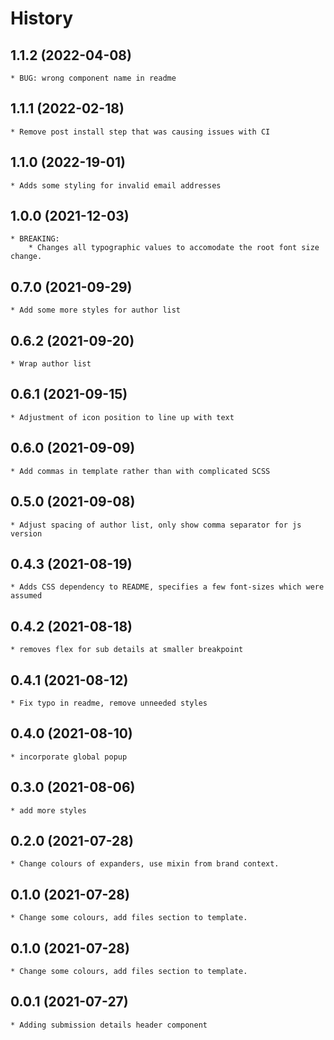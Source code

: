 # History

## 1.1.2 (2022-04-08)
    * BUG: wrong component name in readme

## 1.1.1 (2022-02-18)
    * Remove post install step that was causing issues with CI

## 1.1.0 (2022-19-01)
	* Adds some styling for invalid email addresses

## 1.0.0 (2021-12-03)
    * BREAKING:
        * Changes all typographic values to accomodate the root font size change.

## 0.7.0 (2021-09-29)
	* Add some more styles for author list
## 0.6.2 (2021-09-20)
	* Wrap author list

## 0.6.1 (2021-09-15)
	* Adjustment of icon position to line up with text

## 0.6.0 (2021-09-09)
	* Add commas in template rather than with complicated SCSS

## 0.5.0 (2021-09-08)
	* Adjust spacing of author list, only show comma separator for js version

## 0.4.3 (2021-08-19)
	* Adds CSS dependency to README, specifies a few font-sizes which were assumed

## 0.4.2 (2021-08-18)
	* removes flex for sub details at smaller breakpoint

## 0.4.1 (2021-08-12)
	* Fix typo in readme, remove unneeded styles

## 0.4.0 (2021-08-10)
	* incorporate global popup

## 0.3.0 (2021-08-06)
	* add more styles

## 0.2.0 (2021-07-28)
	* Change colours of expanders, use mixin from brand context.

## 0.1.0 (2021-07-28)
	* Change some colours, add files section to template.

## 0.1.0 (2021-07-28)
	* Change some colours, add files section to template.

## 0.0.1 (2021-07-27)
	* Adding submission details header component
